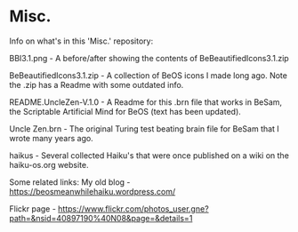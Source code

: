 # Misc.
Info on what's in this 'Misc.' repository:

BBI3.1.png - A before/after showing the contents of BeBeautifiedIcons3.1.zip

BeBeautifiedIcons3.1.zip - A collection of BeOS icons I made long ago. Note the .zip has a Readme with some outdated info.

README.UncleZen-V.1.0 - A Readme for this .brn file that works in BeSam, the Scriptable Artificial Mind for BeOS (text has been updated).

Uncle Zen.brn - The original Turing test beating brain file for BeSam that I wrote many years ago.

haikus - Several collected Haiku's that were once published on a wiki on the haiku-os.org website. 





























Some related links: 
My old blog - https://beosmeanwhilehaiku.wordpress.com/

Flickr page - https://www.flickr.com/photos_user.gne?path=&nsid=40897190%40N08&page=&details=1
